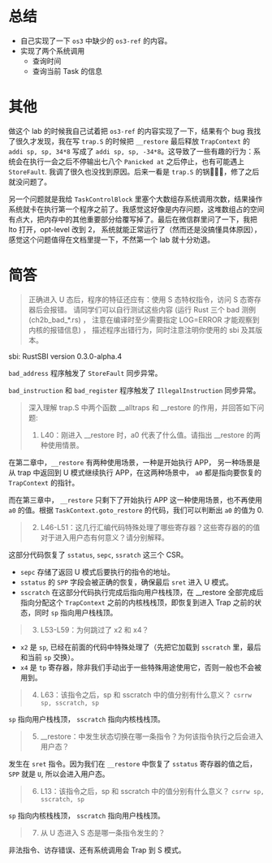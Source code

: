 # 总结

- 自己实现了一下 `os3` 中缺少的 `os3-ref` 的内容。
- 实现了两个系统调用
  - 查询时间
  - 查询当前 Task 的信息

# 其他

做这个 lab 的时候我自己试着把 `os3-ref` 的内容实现了一下，结果有个 bug 我找了很久才发现，我在写 `trap.S` 的时候把 `__restore` 最后释放 `TrapContext` 的 `addi sp, sp, 34*8` 写成了 `addi sp, sp, -34*8`。这导致了一些有趣的行为：系统会在执行一会之后不停输出七八个 `Panicked at` 之后停止，也有可能遇上 `StoreFault`. 我调了很久也没找到原因。后来一看是 `trap.S` 的锅🫠🫠🫠，修了之后就没问题了。

另一个问题就是我给 `TaskControlBlock` 里塞个大数组存系统调用次数，结果操作系统就卡在执行第一个程序之前了。我感觉这好像是内存问题，这堆数组占的空间有点大，把内存中的其他重要部分给覆写掉了。最后在微信群里问了一下，我把 lto 打开，opt-level 改到 2， 系统就能正常运行了（然而还是没搞懂具体原因），感觉这个问题值得在文档里提一下，不然第一个 lab 就十分劝退。

# 简答

> 正确进入 U 态后，程序的特征还应有：使用 S 态特权指令，访问 S 态寄存器后会报错。 请同学们可以自行测试这些内容 (运行 Rust 三个 bad 测例 (ch2b_bad_*.rs) ， 注意在编译时至少需要指定 LOG=ERROR 才能观察到内核的报错信息) ， 描述程序出错行为，同时注意注明你使用的 sbi 及其版本。

sbi: RustSBI version 0.3.0-alpha.4

`bad_address` 程序触发了 `StoreFault` 同步异常。

`bad_instruction` 和 `bad_register` 程序触发了 `IllegalInstruction` 同步异常。

> 深入理解 trap.S 中两个函数 __alltraps 和 __restore 的作用，并回答如下问题:
> 1. L40：刚进入 __restore 时，a0 代表了什么值。请指出 __restore 的两种使用情景。

在第二章中，`__restore` 有两种使用场景，一种是开始执行 APP，
另一种场景是从 trap 中返回到 U 模式继续执行 APP，在这两种场景中， `a0` 都是指向要恢复的 `TrapContext` 的指针。

而在第三章中， `__restore` 只剩下了开始执行 APP 这一种使用场景，也不再使用 `a0` 的值。根据 `TaskContext.goto_restore` 的代码，我们可以判断出 `a0` 的值为 0.

> 2. L46-L51：这几行汇编代码特殊处理了哪些寄存器？这些寄存器的的值对于进入用户态有何意义？请分别解释。

这部分代码恢复了 `sstatus`, `sepc`, `ssratch` 这三个 CSR。

- `sepc` 存储了返回 U 模式后要执行的指令的地址。
- `sstatus` 的 `SPP` 字段会被正确的恢复，确保最后 `sret` 进入 U 模式。
- `sscratch` 在这部分代码执行完成后指向用户栈栈顶，在 __restore 全部完成后指向分配这个 `TrapContext` 之前的内核栈栈顶，即恢复到进入 Trap 之前的状态，同时 `sp` 指向用户栈栈顶。

> 3. L53-L59：为何跳过了 x2 和 x4？

- `x2` 是 `sp`, 已经在前面的代码中特殊处理了（先把它加载到 `sscratch` 里，最后和当前 `sp` 交换）。
- `x4` 是 `tp` 寄存器，除非我们手动出于一些特殊用途使用它，否则一般也不会被用到。

> 4. L63：该指令之后，sp 和 sscratch 中的值分别有什么意义？
> `csrrw sp, sscratch, sp`

`sp` 指向用户栈栈顶， `sscratch` 指向内核栈栈顶。

> 5. __restore：中发生状态切换在哪一条指令？为何该指令执行之后会进入用户态？

发生在 `sret` 指令。因为我们在 `__restore` 中恢复了 `sstatus` 寄存器的值之后， `SPP` 就是 `U`, 所以会进入用户态。

> 6. L13：该指令之后，sp 和 sscratch 中的值分别有什么意义？
> `csrrw sp, sscratch, sp`

`sp` 指向内核栈栈顶， `sscratch` 指向用户栈栈顶。

> 7. 从 U 态进入 S 态是哪一条指令发生的？

非法指令、访存错误、还有系统调用会 Trap 到 S 模式。